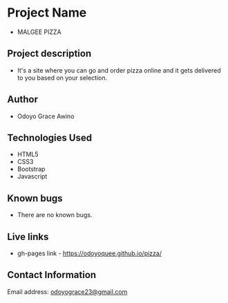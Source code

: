 # Project Name
- MALGEE PIZZA
## Project description
- It's a site where you can go and order pizza online and it gets delivered to you based on your selection.
## Author
- Odoyo Grace Awino
## Technologies Used
- HTML5
- CSS3
- Bootstrap
- Javascript
## Known bugs
- There are no known bugs.

## Live links
 - gh-pages link - https://odoyoquee.github.io/pizza/

 ## Contact Information
 Email address: odoyograce23@gmail.com<br>


